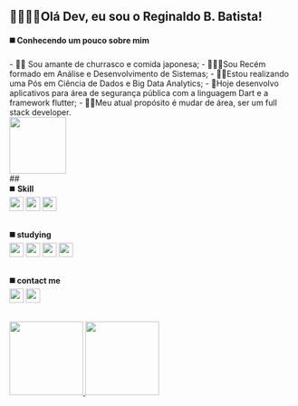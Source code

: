 ## 🖖🏻🧑‍💻Olá Dev, eu sou o Reginaldo B. Batista!
#### ◼️ Conhecendo um pouco sobre mim
<div>
 - 🥩🍣 Sou amante de churrasco e comida japonesa;
 - 👨🏻‍💻Sou Recém formado em Análise e Desenvolvimento de Sistemas;
 - 👨‍🎓Estou realizando uma Pós em Ciência de Dados e Big Data Analytics;
 - 💾Hoje desenvolvo aplicativos para área de segurança pública com a
 linguagem Dart e a framework flutter;
 - 🐱‍👤Meu atual propósito é mudar de área, ser um full stack developer.
 </div>
 <div>
 <img height=100 src="https://raw.githubusercontent.com/MicaelliMedeiros/micaellimedeiros/master/image/computer-illustration.png">
 
 </div>
##
<div>
    ◼️ <b>Skill</b><br>
    <img height=25 src="https://img.shields.io/badge/HTML5-1a1b27?style=for-the-badge&logo=html5&logoColor=E96228">
    <img height=25 src="https://img.shields.io/badge/CSS3-1a1b27?style=for-the-badge&logo=css3&logoColor=55A2DD">
    <img height=25 src="https://img.shields.io/badge/Flutter-1a1b27?style=for-the-badge&logo=flutter&logoColor=66B1F1">
 </div>
 
 ##
<div>
    <b>◼️ studying</b>
    <div>
        <img height=25 src="https://img.shields.io/badge/JavaScript-1a1b27?style=for-the-badge&logo=javascript&logoColor=F7DF1E" />
        <img height=25 src="https://img.shields.io/badge/Flutter-1a1b27?style=for-the-badge&logo=flutter&logoColor=66B1F1">
        <img height=25 src="https://img.shields.io/badge/Dart-1a1b27?style=for-the-badge&logo=dart&logoColor=3FBEF7" />
        <img height=25 src="https://img.shields.io/badge/Python-1a1b27?style=for-the-badge&logo=python&logoColor=F7DF1E" />
    </div>
</div>

##
<div>
    <b>◼️ contact me</b>
    <div>
        <a href="https://www.linkedin.com/in/reginaldo-barbosa-batista-b418a8104/" target="_blank"><img alight=left height=25 src="https://img.shields.io/badge/LinkedIn-0077B5?style=for-the-badge&logo=linkedin&logoColor=white" target="_blank" /></a>
        <a href="mailto:reginaldobbatista@gmail.com" target="_blank"><img height=25 src="https://img.shields.io/badge/Gmail-D14836?style=for-the-badge&logo=gmail&logoColor=white" target="_blank"></a>
     </div>
</div>

##
<div align="left">
  <a href="https://github.com/reginaldobbatista">
  <img height="130em" src="https://github-readme-stats.vercel.app/api?username=reginaldobbatista&show_icons=true&theme=tokyonight&include_all_commits=true&count_private=true"/>
  <img height="130em" src="https://github-readme-stats.vercel.app/api/top-langs/?username=reginaldobbatista&layout=compact&langs_count=7&theme=tokyonight"/>
</div>

